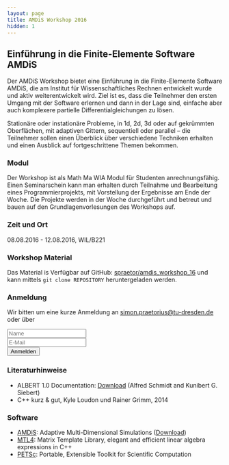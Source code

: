 ```yaml
---
layout: page
title: AMDiS Workshop 2016
hidden: 1
---
```


## Einführung in die Finite-Elemente Software AMDiS

Der AMDiS Workshop bietet eine Einführung in die Finite-Elemente Software AMDiS, 
die am Institut für Wissenschaftliches Rechnen entwickelt wurde und aktiv 
weiterentwickelt wird. Ziel ist es, dass die Teilnehmer den ersten Umgang mit der 
Software erlernen und dann in der Lage sind, einfache aber auch komplexere 
partielle Differentialgleichungen zu lösen. 

Stationäre oder instationäre Probleme, in 1d, 2d, 3d oder auf gekrümmten Oberflächen, 
mit adaptiven Gittern, sequentiell oder parallel – die Teilnehmer sollen einen 
Überblick über verschiedene Techniken erhalten und einen Ausblick auf fortgeschrittene 
Themen bekommen. 

### Modul

Der Workshop ist als Math Ma WIA Modul für Studenten anrechnungsfähig. Einen 
Seminarschein kann man erhalten durch Teilnahme und Bearbeitung eines 
Programmierprojekts, mit Vorstellung der Ergebnisse am Ende der Woche. Die Projekte 
werden in der Woche durchgeführt und betreut und bauen auf den Grundlagenvorlesungen 
des Workshops auf.

### Zeit und Ort

08.08.2016 - 12.08.2016, WIL/B221

### Workshop Material

Das Material is Verfügbar auf GitHub: 
[spraetor/amdis_workshop_16](https://github.com/spraetor/amdis_workshop_16) und 
kann mittels `git clone REPOSITORY` heruntergeladen werden.

### Anmeldung

Wir bitten um eine kurze Anmeldung an 
[simon.praetorius@tu-dresden.de](mailto:simon.praetorius@tu-dresden.de) oder über

<form action="//formspree.io/simon.praetorius@tu-dresden.de" method="POST">
<input type="text" name="name" placeholder="Name"><br>
<input type="email" name="_replyto" placeholder="E-Mail" /><br>
<button type="submit">Anmelden</button><br>
<input type="hidden" name="_next" value="{{ site.url }}/anmeldung" />
<input type="hidden" name="_subject" value="AMDiS-Workshop Anmeldung" />
<input type="text" name="_gotcha" style="display:none" />
</form> 

### Literaturhinweise

- ALBERT 1.0 Documentation: [Download](http://www.alberta-fem.de/download.html) 
  (Alfred Schmidt and Kunibert G. Siebert)
- C++ kurz & gut, Kyle Loudon und Rainer Grimm, 2014

### Software

- [AMDiS](https://fusionforge.zih.tu-dresden.de/projects/amdis):
  Adaptive Multi-Dimensional Simulations ([Download](http://www.math.tu-dresden.de/~spraetor/AMDIS-0.9.3144-Linux.deb))
- [MTL4](http://www.simunova.com/de/node/65): 
  Matrix Template Library, elegant and efficient linear algebra expressions in C++
- [PETSc](http://www.mcs.anl.gov/petsc): 
  Portable, Extensible Toolkit for Scientific Computation
